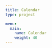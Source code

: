 ```yaml
---
title: Calendar
type: project

menu:
  main:
    name: Calendar
    weight: 40
---
```

<script src="https://apps.elfsight.com/p/platform.js" defer></script>
<div class="elfsight-app-1c1f114c-4acf-4b5c-8da4-abd83a14acaf"></div>

<!-- <div data-tockify-component="calendar" data-tockify-calendar="acmwpublic"></div>
<script data-cfasync="false" data-tockify-script="embed" src="https://public.tockify.com/browser/embed.js"></script> -->